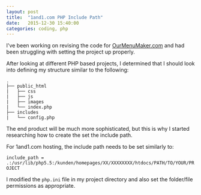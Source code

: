 ```yaml
---
layout: post
title:  "1and1.com PHP Include Path"
date:   2015-12-30 15:40:00
categories: coding, php
---
```


I've been working on revising the code for [OurMenuMaker.com](http://ourmenumaker.com) and had been 
struggling with setting the project up properly. 

After looking at different PHP based projects, I determined that I should look into defining my 
structure similar to the following:

```
.
├── public_html
|   ├── css
|   ├── js
|   ├── images
|   └── index.php
├── includes
|   └── config.php
```

The end product will be much more sophisticated, but this is why I started researching how to 
create the set the include path.

For 1and1.com hosting, the include path needs to be set similarly to:

`include_path = .:/usr/lib/php5.5:/kunden/homepages/XX/XXXXXXXX/htdocs/PATH/TO/YOUR/PROJECT`

I modified the `php.ini` file in my project directory and also set the folder/file permissions as appropriate.